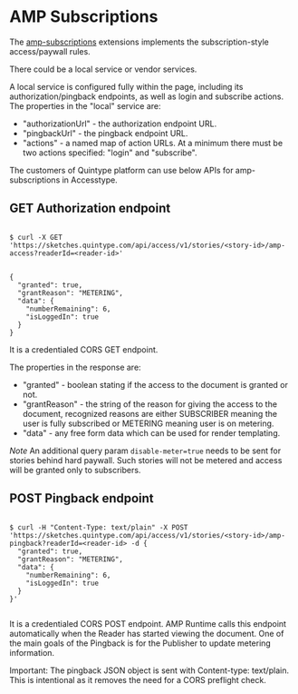 # AMP Subscriptions
The [amp-subscriptions](https://www.ampproject.org/docs/reference/components/amp-subscriptions) extensions implements the subscription-style access/paywall rules.

There could be a local service or vendor services.

A local service is configured fully within the page, including its authorization/pingback endpoints, as well as login and subscribe actions.
The properties in the "local" service are:

* "authorizationUrl" - the authorization endpoint URL.
* "pingbackUrl" - the pingback endpoint URL.
* "actions" - a named map of action URLs. At a minimum there must be two actions specified: "login" and "subscribe".


The customers of Quintype platform can use below APIs for amp-subscriptions in Accesstype.

## GET Authorization endpoint

```shell--request

$ curl -X GET 'https://sketches.quintype.com/api/access/v1/stories/<story-id>/amp-access?readerId=<reader-id>'

```
```shell--response

{
  "granted": true,
  "grantReason": "METERING",
  "data": {
    "numberRemaining": 6,
    "isLoggedIn": true
  }
}

```
It is a credentialed CORS GET endpoint.

The properties in the response are:

* "granted" - boolean stating if the access to the document is granted or not.
* "grantReason" - the string of the reason for giving the access to the document, recognized reasons are either SUBSCRIBER meaning the user is fully subscribed or METERING meaning user is on metering.
* "data" - any free form data which can be used for render templating.

*Note* An additional query param `disable-meter=true` needs to be sent for stories behind hard paywall. Such stories will not be metered and access will be granted only to subscribers.

## POST Pingback endpoint

```shell--request

$ curl -H "Content-Type: text/plain" -X POST 'https://sketches.quintype.com/api/access/v1/stories/<story-id>/amp-pingback?readerId=<reader-id> -d {
  "granted": true,
  "grantReason": "METERING",
  "data": {
    "numberRemaining": 6,
    "isLoggedIn": true
  }
}'

```
```shell--response

```
It is a credentialed CORS POST endpoint. AMP Runtime calls this endpoint automatically when the Reader has started viewing the document. One of the main goals of the Pingback is for the Publisher to update metering information.

Important: The pingback JSON object is sent with Content-type: text/plain. This is intentional as it removes the need for a CORS preflight check.
